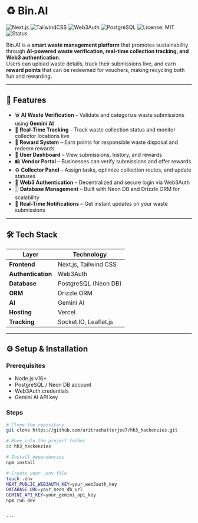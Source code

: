 # ♻️ Bin.AI

![Next.js](https://img.shields.io/badge/Next.js-000000?style=for-the-badge&logo=next.js&logoColor=white)
![TailwindCSS](https://img.shields.io/badge/Tailwind_CSS-38B2AC?style=for-the-badge&logo=tailwind-css&logoColor=white)
![Web3Auth](https://img.shields.io/badge/Web3Auth-3C3C3D?style=for-the-badge&logo=ethereum&logoColor=white)
![PostgreSQL](https://img.shields.io/badge/PostgreSQL-336791?style=for-the-badge&logo=postgresql&logoColor=white)
![License: MIT](https://img.shields.io/badge/License-MIT-green?style=for-the-badge)
![Status](https://img.shields.io/badge/Status-Active-brightgreen?style=for-the-badge)

Bin.AI is a **smart waste management platform** that promotes sustainability through **AI-powered waste verification, real-time collection tracking, and Web3 authentication**.  
Users can upload waste details, track their submissions live, and earn **reward points** that can be redeemed for vouchers, making recycling both fun and rewarding.

---

## 🚀 Features

- 🗑 **AI Waste Verification** – Validate and categorize waste submissions using **Gemini AI**  
- 📍 **Real-Time Tracking** – Track waste collection status and monitor collector locations live  
- 🎁 **Reward System** – Earn points for responsible waste disposal and redeem rewards  
- 👤 **User Dashboard** – View submissions, history, and rewards  
- 🛍 **Vendor Portal** – Businesses can verify submissions and offer rewards  
- ♻️ **Collector Panel** – Assign tasks, optimize collection routes, and update statuses  
- 🔐 **Web3 Authentication** – Decentralized and secure login via Web3Auth  
- 🗄 **Database Management** – Built with Neon DB and Drizzle ORM for scalability  
- 🔔 **Real-Time Notifications** – Get instant updates on your waste submissions  

---

## 🛠️ Tech Stack

| Layer             | Technology                     |
|-------------------|--------------------------------|
| **Frontend**      | Next.js, Tailwind CSS          |
| **Authentication**| Web3Auth                        |
| **Database**      | PostgreSQL (Neon DB)           |
| **ORM**           | Drizzle ORM                    |
| **AI**            | Gemini AI                      |
| **Hosting**       | Vercel                         |
| **Tracking**      | Socket.IO, Leaflet.js          |


---

## ⚙️ Setup & Installation

### Prerequisites
- Node.js v16+
- PostgreSQL / Neon DB account
- Web3Auth credentials
- Gemini AI API key

### Steps

```bash
# Clone the repository
git clone https://github.com/aritrachatterjee7/hh3_hackenzies.git

# Move into the project folder
cd hh3_hackenzies

# Install dependencies
npm install

# Create your .env file
touch .env
NEXT_PUBLIC_WEB3AUTH_KEY=your_web3auth_key
DATABASE_URL=your_neon_db_url
GEMINI_API_KEY=your_gemini_api_key
npm run dev


---

